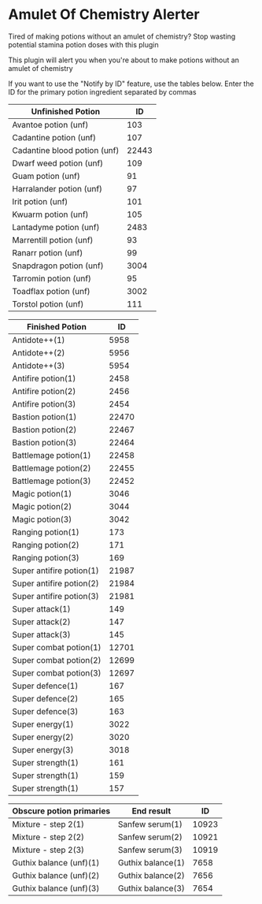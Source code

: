 # Amulet Of Chemistry Alerter
Tired of making potions without an amulet of chemistry? Stop wasting potential stamina potion doses with this plugin

This plugin will alert you when you're about to make potions without an amulet of chemistry

If you want to use the "Notify by ID" feature, use the tables below. Enter the ID for the primary potion ingredient separated by commas

| **Unfinished Potion**  | **ID** |
| -------------- | ------- |
| Avantoe potion (unf) | 103 |
| Cadantine potion (unf) | 107 |
| Cadantine blood potion (unf) | 22443 |
| Dwarf weed potion (unf) | 109 |
| Guam potion (unf) | 91 |
| Harralander potion (unf) | 97 |
| Irit potion (unf) | 101 |
| Kwuarm potion (unf) | 105 |
| Lantadyme potion (unf) | 2483 |
| Marrentill potion (unf) | 93 |
| Ranarr potion (unf) | 99 |
| Snapdragon potion (unf) | 3004 |
| Tarromin potion (unf) | 95 |
| Toadflax potion (unf) | 3002 |
| Torstol potion (unf) | 111 |

| **Finished Potion**  | **ID** |
| -------------- | ------- |
| Antidote++(1) | 5958 |
| Antidote++(2) | 5956 |
| Antidote++(3) | 5954 |
| Antifire potion(1) | 2458 |
| Antifire potion(2) | 2456 |
| Antifire potion(3) | 2454 |
| Bastion potion(1) | 22470 |
| Bastion potion(2) | 22467 |
| Bastion potion(3) | 22464 |
| Battlemage potion(1) | 22458 |
| Battlemage potion(2) | 22455 |
| Battlemage potion(3) | 22452 |
| Magic potion(1) | 3046 |
| Magic potion(2) | 3044 |
| Magic potion(3) | 3042 |
| Ranging potion(1) | 173 |
| Ranging potion(2) | 171 |
| Ranging potion(3) | 169 |
| Super antifire potion(1) | 21987 |
| Super antifire potion(2) | 21984 |
| Super antifire potion(3) | 21981 |
| Super attack(1) | 149 |
| Super attack(2) | 147 |
| Super attack(3) | 145 |
| Super combat potion(1) | 12701 |
| Super combat potion(2) | 12699 |
| Super combat potion(3) | 12697 |
| Super defence(1) | 167 |
| Super defence(2) | 165 |
| Super defence(3) | 163 |
| Super energy(1) | 3022 |
| Super energy(2) | 3020 |
| Super energy(3) | 3018 |
| Super strength(1) | 161 |
| Super strength(1) | 159 |
| Super strength(1) | 157 |

| **Obscure potion primaries** | **End result**  | **ID** |
| -------------- | ------- | ------ |
| Mixture - step 2(1) | Sanfew serum(1) | 10923 |
| Mixture - step 2(2) | Sanfew serum(2) | 10921 |
| Mixture - step 2(3) | Sanfew serum(3) | 10919 |
| Guthix balance (unf)(1) | Guthix balance(1) | 7658 |
| Guthix balance (unf)(2) | Guthix balance(2) | 7656 |
| Guthix balance (unf)(3) | Guthix balance(3) | 7654 |
